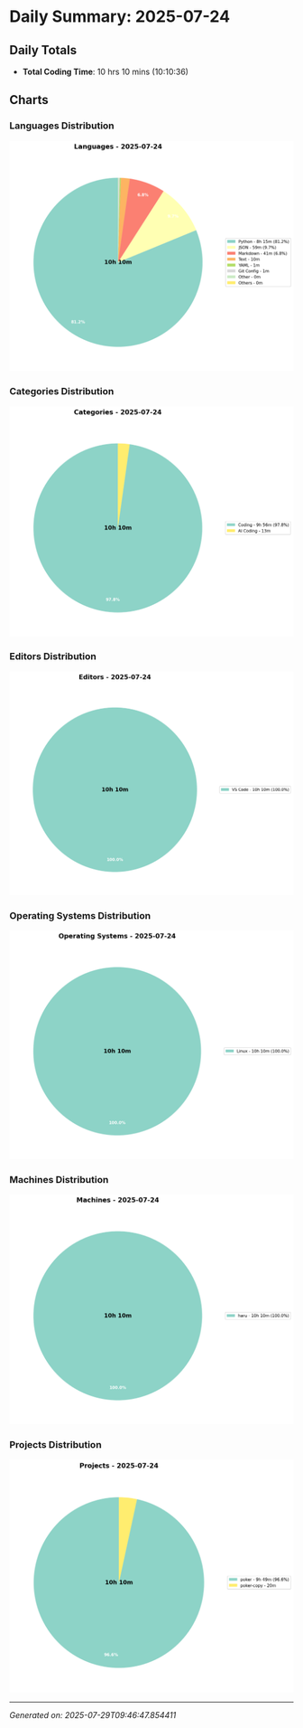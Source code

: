 # Daily Summary: 2025-07-24

## Daily Totals
- **Total Coding Time**: 10 hrs 10 mins (10:10:36)

## Charts

### Languages Distribution
![Languages](/charts/languages_-_2025-07-24.png)

### Categories Distribution
![Categories](/charts/categories_-_2025-07-24.png)

### Editors Distribution
![Editors](/charts/editors_-_2025-07-24.png)

### Operating Systems Distribution
![Operating Systems](/charts/operating_systems_-_2025-07-24.png)

### Machines Distribution
![Machines](/charts/machines_-_2025-07-24.png)

### Projects Distribution
![Projects](/charts/projects_-_2025-07-24.png)

---
*Generated on: 2025-07-29T09:46:47.854411*
